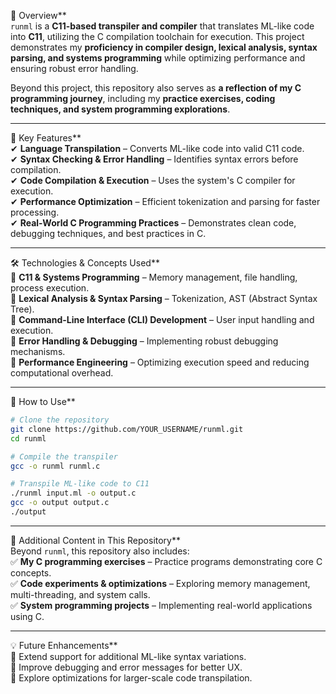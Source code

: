 🔹 Overview**  
`runml` is a **C11-based transpiler and compiler** that translates ML-like code into **C11**, utilizing the C compilation toolchain for execution. This project demonstrates my **proficiency in compiler design, lexical analysis, syntax parsing, and systems programming** while optimizing performance and ensuring robust error handling.  

Beyond this project, this repository also serves as **a reflection of my C programming journey**, including my **practice exercises, coding techniques, and system programming explorations**.

---

🚀 Key Features**  
✔ **Language Transpilation** – Converts ML-like code into valid C11 code.  
✔ **Syntax Checking & Error Handling** – Identifies syntax errors before compilation.  
✔ **Code Compilation & Execution** – Uses the system's C compiler for execution.  
✔ **Performance Optimization** – Efficient tokenization and parsing for faster processing.  
✔ **Real-World C Programming Practices** – Demonstrates clean code, debugging techniques, and best practices in C.  

---

🛠 Technologies & Concepts Used**  
🔹 **C11 & Systems Programming** – Memory management, file handling, process execution.  
🔹 **Lexical Analysis & Syntax Parsing** – Tokenization, AST (Abstract Syntax Tree).  
🔹 **Command-Line Interface (CLI) Development** – User input handling and execution.  
🔹 **Error Handling & Debugging** – Implementing robust debugging mechanisms.  
🔹 **Performance Engineering** – Optimizing execution speed and reducing computational overhead.  

---

📖 How to Use**  
```sh
# Clone the repository
git clone https://github.com/YOUR_USERNAME/runml.git
cd runml

# Compile the transpiler
gcc -o runml runml.c

# Transpile ML-like code to C11
./runml input.ml -o output.c
gcc -o output output.c
./output
```
---

📌 Additional Content in This Repository**  
Beyond `runml`, this repository also includes:  
✅ **My C programming exercises** – Practice programs demonstrating core C concepts.  
✅ **Code experiments & optimizations** – Exploring memory management, multi-threading, and system calls.  
✅ **System programming projects** – Implementing real-world applications using C.  

---

💡 Future Enhancements**  
🚀 Extend support for additional ML-like syntax variations.  
🚀 Improve debugging and error messages for better UX.  
🚀 Explore optimizations for larger-scale code transpilation.  
